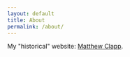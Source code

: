 ```yaml
---
layout: default
title: About
permalink: /about/
---
```


My "historical" website: [Matthew Clapp](http://www.itsayellow.com/).
